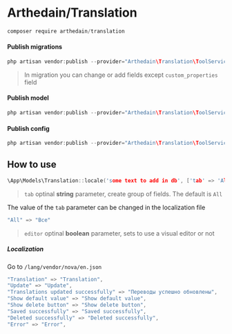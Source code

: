 # Arthedain/Translation
```h
composer require arthedain/translation
```


#### Publish migrations
```h
php artisan vendor:publish --provider="Arthedain\Translation\ToolServiceProvider" --tag="migration"
```
>In migration you can change or add fields except ```custom_properties``` field
#### Publish model
```h
php artisan vendor:publish --provider="Arthedain\Translation\ToolServiceProvider" --tag="model"
```
#### Publish config
```h
php artisan vendor:publish --provider="Arthedain\Translation\ToolServiceProvider" --tag="config"
```
## How to use

```h
\App\Models\Translation::locale('some text to add in db', ['tab' => 'All', 'editor' => false]);
```
> ```tab``` optinal **string** parameter, create group of fields. The default is ```All```

The value of the `tab` parameter can be changed in the localization file
```h
"All" => "Все"
```
> ```editor``` optinal **boolean** parameter, sets to use a visual editor or not 

##### Localization
Go to ```/lang/vendor/nova/en.json``` 
```h
"Translation" => "Translation",
"Update" => "Update",
"Translations updated successfully" => "Переводы успешно обновлены",
"Show default value" => "Show default value",
"Show delete button" => "Show delete button",
"Saved successfully" => "Saved successfully",
"Deleted successfully" => "Deleted successfully",
"Error" => "Error",
```